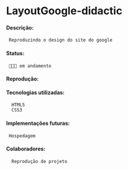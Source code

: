# LayoutGoogle-didactic
#### Descrição:
     Reproduzindo o design do site do google
#### Status:
     👩🏻‍💡 em andamento  
#### Reprodução:

#### Tecnologias utilizadas:
      HTML5
      CSS3   
#### Implementações futuras:
     Hospedagem    
#### Colaboradores:
      Reprodução de projeto



